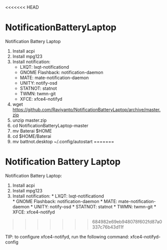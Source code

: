 <<<<<<< HEAD
# NotificationBatteryLaptop
Notification Battery Laptop

1. Install acpi
1. Install mpg123
1. Install notification:
   * LXQT: lxqt-notificationd
   * GNOME Flashback: notification-daemon
   * MATE: mate-notification-daemon
   * UNITY: notify-osd
   * STATNOT: statnot
   * TWMN: twmn-git
   * XFCE: xfce4-notifyd
1. wget https://github.com/Raviyanto/NotificationBatteryLaptop/archive/master.zip
1. unzip master.zip
1. cd NotificationBatteryLaptop-master
1. mv Baterai $HOME
1. cd $HOME/Baterai
1. mv battnot.desktop ~/.config/autostart
=======
# Notification Battery Laptop
Notification Battery Laptop:
  1. Install acpi
  2. Install mpg123
  3. Install notification:
    * LXQT: lxqt-notificationd                           
    * GNOME Flashback: notification-daemon 
    * MATE: mate-notification-daemon
    * UNITY: notify-osd
    * STATNOT: statnot
    * TWMN: twmn-git
    * XFCE: xfce4-notifyd
>>>>>>> 684982e69eb948078f602fd87a0337c76b43d11f

TIP: to configure xfce4-notifyd, run the following 
command: xfce4-notifyd-config

